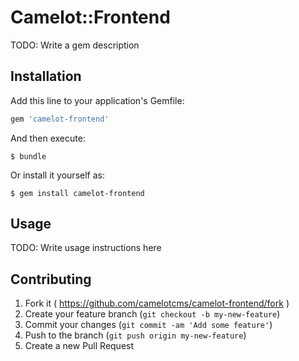 # Camelot::Frontend

TODO: Write a gem description

## Installation

Add this line to your application's Gemfile:

```ruby
gem 'camelot-frontend'
```

And then execute:

    $ bundle

Or install it yourself as:

    $ gem install camelot-frontend

## Usage

TODO: Write usage instructions here

## Contributing

1. Fork it ( https://github.com/camelotcms/camelot-frontend/fork )
2. Create your feature branch (`git checkout -b my-new-feature`)
3. Commit your changes (`git commit -am 'Add some feature'`)
4. Push to the branch (`git push origin my-new-feature`)
5. Create a new Pull Request
